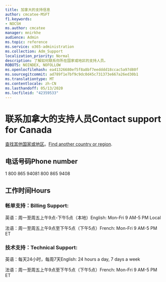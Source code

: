 ```yaml
---
title: 加拿大的支持信息
author: cmcatee-MSFT
f1.keywords:
- NOCSH
ms.author: cmcatee
manager: mnirkhe
audience: Admin
ms.topic: reference
ms.service: o365-administration
ms.collection: Adm_Support
localization_priority: Normal
description: 了解如何联系你所在国家或地区的支持人员。
ROBOTS: NOINDEX, NOFOLLOW
ms.openlocfilehash: ea41326680ef5f8a8bf7eedddd18ccac5a97d80f
ms.sourcegitcommit: ad789f1e7bf9c9dc0d45c731373e667a26ed30b1
ms.translationtype: MT
ms.contentlocale: zh-CN
ms.lasthandoff: 05/13/2020
ms.locfileid: "42359533"
---
```

# <a name="contact-support-for-canada"></a><span data-ttu-id="bb5ed-103">联系加拿大的支持人员</span><span class="sxs-lookup"><span data-stu-id="bb5ed-103">Contact support for Canada</span></span>

<span data-ttu-id="bb5ed-104">[查找其他国家或地区](../contact-support-for-business-products.md)。</span><span class="sxs-lookup"><span data-stu-id="bb5ed-104">[Find another country or region](../contact-support-for-business-products.md).</span></span>

## <a name="phone-number"></a><span data-ttu-id="bb5ed-105">电话号码</span><span class="sxs-lookup"><span data-stu-id="bb5ed-105">Phone number</span></span>
<span data-ttu-id="bb5ed-106">1 800 865 9408</span><span class="sxs-lookup"><span data-stu-id="bb5ed-106">1 800 865 9408</span></span>

## <a name="hours"></a><span data-ttu-id="bb5ed-107">工作时间</span><span class="sxs-lookup"><span data-stu-id="bb5ed-107">Hours</span></span>
### <a name="billing-support"></a><span data-ttu-id="bb5ed-108">帐单支持：</span><span class="sxs-lookup"><span data-stu-id="bb5ed-108">Billing Support:</span></span>

<span data-ttu-id="bb5ed-109">英语：周一至周五上午9点-下午5点（本地）</span><span class="sxs-lookup"><span data-stu-id="bb5ed-109">English: Mon-Fri 9 AM-5 PM Local</span></span>

<span data-ttu-id="bb5ed-110">法语：周一至周五上午9点至下午5点（下午5点）</span><span class="sxs-lookup"><span data-stu-id="bb5ed-110">French: Mon-Fri 9 AM-5 PM ET</span></span>

### <a name="technical-support"></a><span data-ttu-id="bb5ed-111">技术支持：</span><span class="sxs-lookup"><span data-stu-id="bb5ed-111">Technical Support:</span></span>

<span data-ttu-id="bb5ed-112">英语：每天24小时，每周7天</span><span class="sxs-lookup"><span data-stu-id="bb5ed-112">English: 24 hours a day, 7 days a week</span></span>

<span data-ttu-id="bb5ed-113">法语：周一至周五上午9点至下午5点（下午5点）</span><span class="sxs-lookup"><span data-stu-id="bb5ed-113">French: Mon-Fri 9 AM-5 PM ET</span></span>
